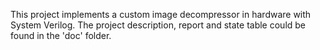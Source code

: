 This project implements a custom image decompressor in hardware with System Verilog. The project description, report and state table could be found in the 'doc' folder.
